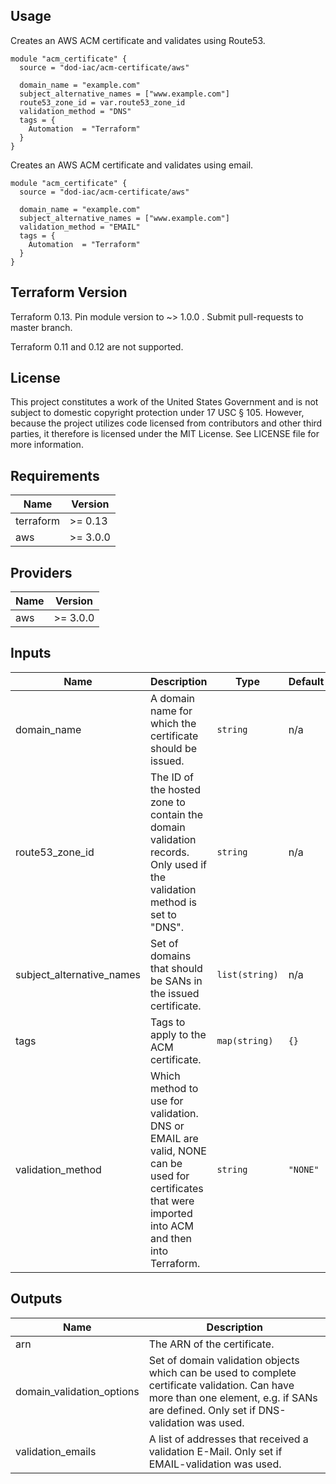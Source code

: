 ## Usage

Creates an AWS ACM certificate and validates using Route53.

```hcl
module "acm_certificate" {
  source = "dod-iac/acm-certificate/aws"

  domain_name = "example.com"
  subject_alternative_names = ["www.example.com"]
  route53_zone_id = var.route53_zone_id
  validation_method = "DNS"
  tags = {
    Automation  = "Terraform"
  }
}
```

Creates an AWS ACM certificate and validates using email.

```hcl
module "acm_certificate" {
  source = "dod-iac/acm-certificate/aws"

  domain_name = "example.com"
  subject_alternative_names = ["www.example.com"]
  validation_method = "EMAIL"
  tags = {
    Automation  = "Terraform"
  }
}
```

## Terraform Version

Terraform 0.13. Pin module version to ~> 1.0.0 . Submit pull-requests to master branch.

Terraform 0.11 and 0.12 are not supported.

## License

This project constitutes a work of the United States Government and is not subject to domestic copyright protection under 17 USC § 105.  However, because the project utilizes code licensed from contributors and other third parties, it therefore is licensed under the MIT License.  See LICENSE file for more information.

## Requirements

| Name | Version |
|------|---------|
| terraform | >= 0.13 |
| aws | >= 3.0.0 |

## Providers

| Name | Version |
|------|---------|
| aws | >= 3.0.0 |

## Inputs

| Name | Description | Type | Default | Required |
|------|-------------|------|---------|:--------:|
| domain\_name | A domain name for which the certificate should be issued. | `string` | n/a | yes |
| route53\_zone\_id | The ID of the hosted zone to contain the domain validation records.  Only used if the validation method is set to "DNS". | `string` | n/a | yes |
| subject\_alternative\_names | Set of domains that should be SANs in the issued certificate. | `list(string)` | n/a | yes |
| tags | Tags to apply to the ACM certificate. | `map(string)` | `{}` | no |
| validation\_method | Which method to use for validation. DNS or EMAIL are valid, NONE can be used for certificates that were imported into ACM and then into Terraform. | `string` | `"NONE"` | no |

## Outputs

| Name | Description |
|------|-------------|
| arn | The ARN of the certificate. |
| domain\_validation\_options | Set of domain validation objects which can be used to complete certificate validation. Can have more than one element, e.g. if SANs are defined. Only set if DNS-validation was used. |
| validation\_emails | A list of addresses that received a validation E-Mail. Only set if EMAIL-validation was used. |

